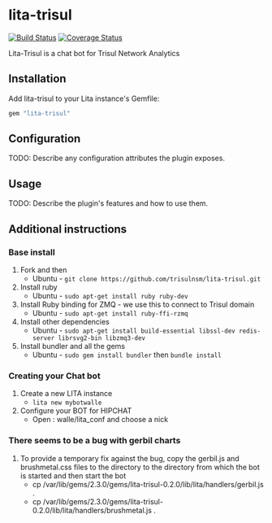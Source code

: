 # lita-trisul

[![Build Status](https://travis-ci.org/kkn1806/lita-trisul.png?branch=master)](https://travis-ci.org/kkn1806/lita-trisul)
[![Coverage Status](https://coveralls.io/repos/kkn1806/lita-trisul/badge.png)](https://coveralls.io/r/kkn1806/lita-trisul)



Lita-Trisul is a chat bot for Trisul Network Analytics

## Installation

Add lita-trisul to your Lita instance's Gemfile:

``` ruby
gem "lita-trisul"
```

## Configuration

TODO: Describe any configuration attributes the plugin exposes.

## Usage

TODO: Describe the plugin's features and how to use them.




## Additional instructions 


### Base install 

1. Fork and then
    - Ubuntu -  `git clone https://github.com/trisulnsm/lita-trisul.git`
2. Install ruby  
    - Ubuntu -  `sudo apt-get install ruby ruby-dev`
3. Install Ruby binding for ZMQ - we use this to connect to Trisul domain 
    - Ubuntu - `sudo apt-get install ruby-ffi-rzmq`
4. Install other dependencies  
    - Ubuntu - `sudo apt-get install build-essential libssl-dev redis-server librsvg2-bin libzmq3-dev`
5. Install bundler and all the gems 
    - Ubuntu - `sudo gem install bundler` then  `bundle install`



### Creating your Chat bot 



1. Create a new LITA instance 
    - `lita new mybotwalle` 
1. Configure your  BOT for HIPCHAT
    - Open : walle/lita_conf and choose a nick 
  


### There seems to be a bug with gerbil charts
1. To provide a temporary fix against the bug, copy the gerbil.js and brushmetal.css files to the directory to the directory from which the bot is started and then start the bot
    - cp /var/lib/gems/2.3.0/gems/lita-trisul-0.2.0/lib/lita/handlers/gerbil.js .
    - cp /var/lib/gems/2.3.0/gems/lita-trisul-0.2.0/lib/lita/handlers/brushmetal.js .



